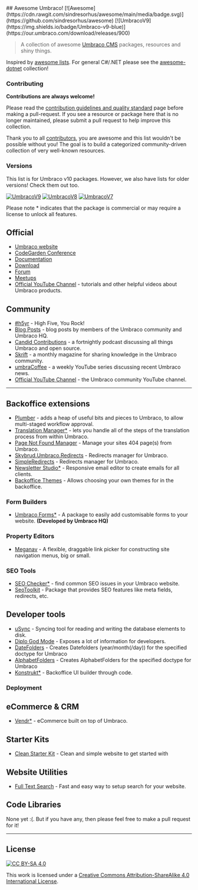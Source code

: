 <div class="github-widget" data-repo="umbraco-community/awesome-umbraco"></div>
<script async src="https://pagead2.googlesyndication.com/pagead/js/adsbygoogle.js"></script><ins class="adsbygoogle" style="display:block" data-ad-client="ca-pub-6890694312814945" data-ad-slot="5473692530" data-ad-format="auto"  data-full-width-responsive="true"></ins><script>(adsbygoogle = window.adsbygoogle || []).push({});</script>
## Awesome Umbraco! [![Awesome](https://cdn.rawgit.com/sindresorhus/awesome/main/media/badge.svg)](https://github.com/sindresorhus/awesome) [![UmbracoV9](https://img.shields.io/badge/Umbraco-v9-blue)](https://our.umbraco.com/download/releases/900)

> A collection of awesome [Umbraco CMS](https://github.com/umbraco/Umbraco-CMS/) packages, resources and shiny things.

Inspired by [awesome lists](https://github.com/sindresorhus/awesome). For general C#/.NET please see the [awesome-dotnet](https://github.com/quozd/awesome-dotnet/) collection!

### Contributing

**Contributions are always welcome!** 

Please read the [contribution guidelines and quality standard](https://github.com/umbraco-community/awesome-umbraco/blob/master/CONTRIBUTING.md) page before making a pull-request. If you see a resource or package here that is no longer maintained, please submit a pull request to help improve this collection.

Thank you to all [contributors](https://github.com/umbraco-community/awesome-umbraco/graphs/contributors), you are awesome and this list wouldn't be possible without you! The goal is to build a categorized community-driven collection of very well-known resources.

### Versions
This list is for Umbraco v10 packages. However, we also have lists for older versions! Check them out too.

[![UmbracoV9](https://img.shields.io/badge/Umbraco-v9-blue)](https://github.com/umbraco-community/awesome-umbraco/blob/master/UMBRACO-V9.md)
[![UmbracoV8](https://img.shields.io/badge/Umbraco-v8-blue)](https://github.com/umbraco-community/awesome-umbraco/blob/master/UMBRACO-V8.md)
[![UmbracoV7](https://img.shields.io/badge/Umbraco-v7-blue)](https://github.com/umbraco-community/awesome-umbraco/blob/master/UMBRACO-V7.md)


Please note * indicates that the package is commercial or may require a license to unlock all features.

## Official

* [Umbraco website](https://umbraco.com)
* [CodeGarden Conference](https://codegarden20.com/)
* [Documentation](https://our.umbraco.com/documentation/)
* [Download](https://our.umbraco.com/download/)
* [Forum](https://our.umbraco.com/forum/)
* [Meetups](https://www.meetup.com/pro/umbraco)
* [Official YouTube Channel](https://www.youtube.com/umbracohq) - tutorials and other helpful videos about Umbraco products.

## Community

* [#h5yr](https://h5yr.com/) - High Five, You Rock!
* [Blog Posts](https://our.umbraco.com/community/blog-posts/) - blog posts by members of the Umbraco community and Umbraco HQ.
* [Candid Contributions](https://candidcontributions.com/) - a fortnightly podcast discussing all things Umbraco and open source.
* [Skrift](https://skrift.io/) - a monthly magazine for sharing knowledge in the Umbraco community.
* [umbraCoffee](https://www.youtube.com/umbracoffee) - a weekly YouTube series discussing recent Umbraco news.
* [Official YouTube Channel](https://www.youtube.com/c/umbracocommunity/) - the Umbraco community YouTube channel.

---

## Backoffice extensions

* [Plumber](https://our.umbraco.com/packages/backoffice-extensions/plumber-workflow-for-umbraco/) - adds a heap of useful bits and pieces to Umbraco, to allow multi-staged workflow approval.
* [Translation Manager*](https://our.umbraco.com/packages/backoffice-extensions/translation-manager/) - lets you handle all of the steps of the translation process from within Umbraco.
* [Page Not Found Manager](https://our.umbraco.com/packages/backoffice-extensions/hot-chilli-page-not-found-manager) - Manage your sites 404 page(s) from Umbraco.
* [Skybrud.Umbraco.Redirects](https://our.umbraco.com/packages/website-utilities/skybrud-redirects/) - Redirects manager for Umbraco.
* [SimpleRedirects](https://our.umbraco.com/packages/backoffice-extensions/simpleredirects/) - Redirects manager for Umbraco.
* [Newsletter Studio*](https://our.umbraco.com/packages/backoffice-extensions/newsletter-studio-the-email-studio/) - Responsive email editor to create emails for all clients.
* [Backoffice Themes](https://our.umbraco.com/packages/backoffice-extensions/backoffice-themes/) - Allows choosing your own themes for in the backoffice.

### Form Builders

* [Umbraco Forms*](https://umbraco.com/products/umbraco-forms/) - A package to easily add customisable forms to your website. **(Developed by Umbraco HQ)**

### Property Editors

* [Meganav](https://our.umbraco.com/packages/website-utilities/meganav/) - A flexible, draggable link picker for constructing site navigation menus, big or small.

### SEO Tools

* [SEO Checker*](https://soetemansoftware.nl/seo-checker) - find common SEO issues in your Umbraco website.
* [SeoToolkit](https://our.umbraco.com/packages/backoffice-extensions/seotoolkit/) - Package that provides SEO features like meta fields, redirects, etc.

## Developer tools

* [uSync](https://our.umbraco.org/projects/developer-tools/usync/) - Syncing tool for reading and writing the database elements to disk.
* [Diplo God Mode](https://our.umbraco.com/packages/developer-tools/diplo-god-mode/) - Exposes a lot of information for developers.
* [DateFolders](https://our.umbraco.com/packages/developer-tools/datefolders/) - Creates Datefolders (year/month(/day)) for the specified doctype for Umbraco
* [AlphabetFolders](https://our.umbraco.com/packages/developer-tools/alphabetfolders/) - Creates AlphabetFolders for the specified doctype for Umbraco
* [Konstrukt*](https://our.umbraco.com/packages/backoffice-extensions/konstrukt/) - Backoffice UI builder through code.

### Deployment


## eCommerce &amp; CRM

* [Vendr*](https://vendr.net/) - eCommerce built on top of Umbraco.

## Starter Kits

* [Clean Starter Kit](https://our.umbraco.com/packages/starter-kits/clean-starter-kit/) - Clean and simple website to get started with

## Website Utilities

* [Full Text Search](https://our.umbraco.com/packages/website-utilities/full-text-search-for-umbraco/) - Fast and easy way to setup search for your website.

## Code Libraries

None yet :(. But if you have any, then please feel free to make a pull request for it!

---

## License

[![CC BY-SA 4.0](https://i.creativecommons.org/l/by-sa/4.0/88x31.png)](http://creativecommons.org/licenses/by-sa/4.0/)

This work is licensed under a [Creative Commons Attribution-ShareAlike 4.0 International License](http://creativecommons.org/licenses/by-sa/4.0/).